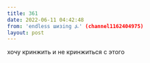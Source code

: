 ```yaml
---
title: 361
date: 2022-06-11 04:42:48
from: 'endless шизing ⍼' (channel1162404975)
layout: post
---
```


хочу кринжить и не кринжиться с этого
